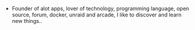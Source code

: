 - Founder of alot apps, lover of technology, programming language, open source, forum, docker, unraid and arcade, I like to discover and learn new things..
  <br>
















































































































































































